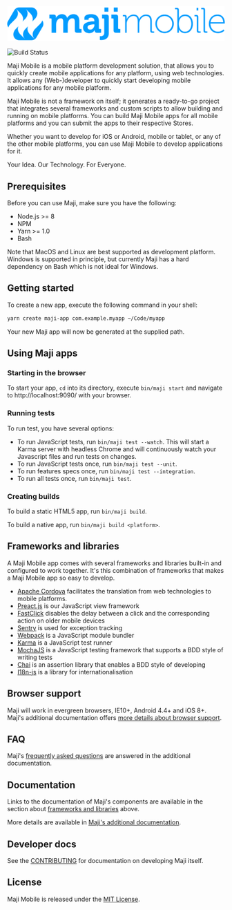 ![Maji Mobile](img/maji-mobile-logo.png)

![Build Status](https://ci.kabisa.nl/buildStatus/icon?job=maji)

Maji Mobile is a mobile platform development solution, that allows you to quickly create mobile applications for any platform, using web technologies.
It allows any (Web-)developer to quickly start developing mobile applications for any mobile platform.

Maji Mobile is not a framework on itself; it generates a ready-to-go project that integrates several frameworks and custom scripts to allow building and running on mobile platforms. You can build Maji Mobile apps for all mobile platforms and you can submit the apps to their respective Stores.

Whether you want to develop for iOS or Android, mobile or tablet, or any of the other mobile platforms, you can use Maji Mobile to develop applications for it.

Your Idea. Our Technology. For Everyone.

## Prerequisites

Before you can use Maji, make sure you have the following:

* Node.js >= 8
* NPM
* Yarn >= 1.0
* Bash

Note that MacOS and Linux are best supported as development platform. Windows is supported in principle, but currently Maji has a hard dependency on Bash which is not ideal for Windows.

## Getting started

To create a new app, execute the following command in your shell:

```sh
yarn create maji-app com.example.myapp ~/Code/myapp
```

Your new Maji app will now be generated at the supplied path.

## Using Maji apps

### Starting in the browser

To start your app, `cd` into its directory, execute `bin/maji start` and navigate to http://localhost:9090/ with your browser.

### Running tests

To run test, you have several options:
* To run JavaScript tests, run `bin/maji test --watch`. This will start a Karma server with headless Chrome and will continuously watch your Javascript files and run tests on changes.
* To run JavaScript tests once, run `bin/maji test --unit`.
* To run features specs once, run `bin/maji test --integration`.
* To run all tests once, run `bin/maji test`.

### Creating builds

To build a static HTML5 app, run `bin/maji build`.

To build a native app, run `bin/maji build <platform>`.

## Frameworks and libraries

A Maji Mobile app comes with several frameworks and libraries built-in and configured to work together. It's this combination of frameworks that makes a Maji Mobile app so easy to develop.

 * [Apache Cordova](https://cordova.apache.org) facilitates the translation from web technologies to mobile platforms.
 * [Preact.js](https://preactjs.com) is our JavaScript view framework
 * [FastClick](http://ftlabs.github.io/fastclick/) disables the delay between a click and the corresponding action on older mobile devices
 * [Sentry](https://sentry.io) is used for exception tracking
 * [Webpack](https://webpack.js.org/) is a JavaScript module bundler
 * [Karma](http://karma-runner.github.io/) is a JavaScript test runner
 * [MochaJS](http://mochajs.org) is a JavaScript testing framework that supports a BDD style of writing tests
 * [Chai](http://chaijs.com) is an assertion library that enables a BDD style of developing
 * [I18n-js](https://github.com/fnando/i18n-js) is a library for internationalisation

## Browser support

Maji will work in evergreen browsers, IE10+, Android 4.4+ and iOS 8+. Maji's additional documentation offers [more details about browser support](docs/README.md#browser-support).

## FAQ

Maji's [frequently asked questions](docs/faq.md) are answered in the additional documentation.

## Documentation

Links to the documentation of Maji's components are available in the section about [frameworks and libraries](#frameworks-and-libraries) above.

More details are available in [Maji's additional documentation](docs/README.md).

## Developer docs

See the [CONTRIBUTING](./CONTRIBUTING.md) for documentation on developing Maji itself.

## License

Maji Mobile is released under the [MIT License](LICENSE).
